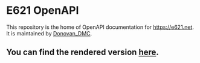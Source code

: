 # E621 OpenAPI
This repository is the home of OpenAPI documentation for https://e621.net. It is maintained by [Donovan_DMC](https://e621.net/users/323290).
## You can find the rendered version [here](https://donovandmc.github.io/E621OpenAPI).
